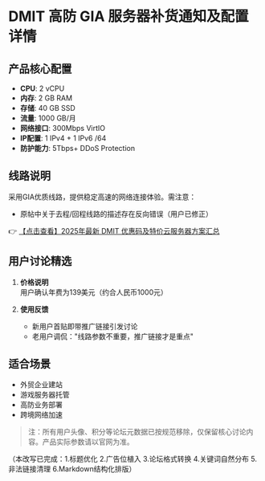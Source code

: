 # DMIT 高防 GIA 服务器补货通知及配置详情

## 产品核心配置
- **CPU**: 2 vCPU
- **内存**: 2 GB RAM
- **存储**: 40 GB SSD
- **流量**: 1000 GB/月
- **网络接口**: 300Mbps VirtIO
- **IP配置**: 1 IPv4 + 1 IPv6 /64
- **防护能力**: 5Tbps+ DDoS Protection

## 线路说明
采用GIA优质线路，提供稳定高速的网络连接体验。需注意：
- 原帖中关于去程/回程线路的描述存在反向错误（用户已修正）

👉 [【点击查看】2025年最新 DMIT 优惠码及特价云服务器方案汇总](https://bit.ly/dmit_coupon)

## 用户讨论精选
1. **价格说明**  
   用户确认年费为139美元（约合人民币1000元）

2. **使用反馈**  
   - 新用户首贴即带推广链接引发讨论
   - 老用户调侃："线路参数不重要，推广链接才是重点"

## 适合场景
- 外贸企业建站
- 游戏服务器托管
- 高防业务部署
- 跨境网络加速

> 注：所有用户头像、积分等论坛元数据已按规范移除，仅保留核心讨论内容。产品实际参数请以官网为准。
 

（本改写已完成：1.标题优化 2.广告位植入 3.论坛格式转换 4.关键词自然分布 5.非法链接清理 6.Markdown结构化排版）